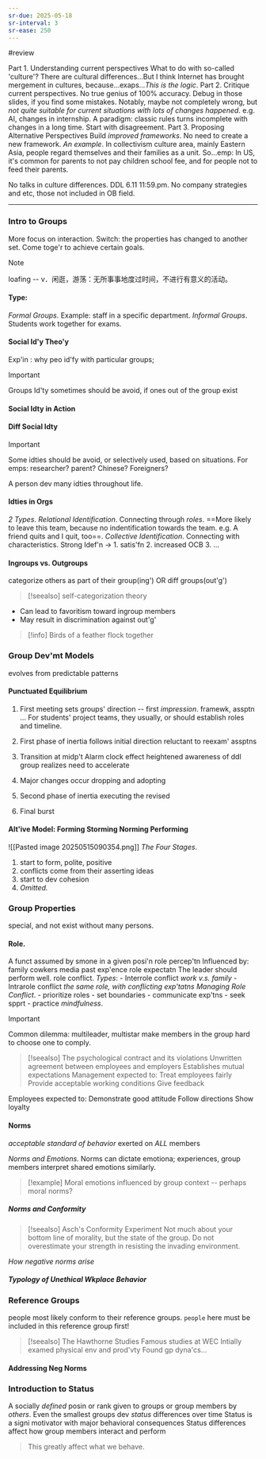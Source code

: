 ```yaml
---
sr-due: 2025-05-18
sr-interval: 3
sr-ease: 250
---
```


#review 

Part 1. Understanding current perspectives
	What to do with so-called 'culture'? There are cultural differences...But I think Internet has brought mergement in cultures, because...exaps...*This is the logic*.
Part 2. 
	Critique current perspectives. No true genius of 100% accuracy. Debug in those slides, if you find some mistakes. Notably, maybe not completely wrong, but *not quite suitable for current situations with lots of changes happened*. e.g. AI, changes in internship. A paradigm: classic rules turns incomplete with changes in a long time.
	Start with disagreement.
Part 3. Proposing Alternative Perspectives
	Build *improved frameworks*. No need to create a new framework.
	*An example*. In collectivism culture area, mainly Eastern Asia, people regard themselves and their families as a unit. So...emp: In US, it's common for parents to not pay children school fee, and for people not to feed their parents.

No talks in culture differences.
DDL 6.11 11:59.pm. No company strategies and etc, those not included in OB field.

---

### Intro to Groups

More focus on interaction.
Switch: the properties has changed to another set.
Come toge'r to achieve certain goals.

> [!NOTE]
> loafing
> -- v．闲逛，游荡：无所事事地度过时间，不进行有意义的活动。

#### Type:

*Formal Groups*. Example: staff in a specific department.
*Informal Groups*. Students work together for exams.

#### Social Id'y Theo'y

Exp'in : why peo id'fy with particular groups;

> [!important] 
> Groups Id'ty sometimes should be avoid,
>  if ones out of the group exist

#### Social Idty in Action

#### Diff Social Idty

> [!important] 
> Some idties should be avoid, or selectively used, based on situations.
> For emps: researcher? parent? Chinese? Foreigners?

A person dev many idties throughout life.

#### Idties in Orgs

*2 Types*.
*Relational Identification*. Connecting through *roles*. ==More likely to leave this team, because no indentification towards the team. e.g. A friend quits and I quit, too==.
*Collective Identification*. Connecting with characteristics.
Strong Idef'n ->
	1. satis'fn
	2. increased OCB
	3. ...

#### Ingroups vs. Outgroups

categorize others as part of their group(ing') OR diff groups(out'g')

> [!seealso] 
> self-categorization theory

- Can lead to favoritism toward ingroup members
- May result in discrimination against out'g'

> [!info] 
> Birds of a feather flock together

### Group Dev'mt Models

evolves from predictable patterns

#### Punctuated Equilibrium
1. First meeting sets groups' direction -- first *impression*. 
	framewk, assptn
	... For students' project teams, they usually, or should establish roles and timeline.

2. First phase of inertia
	follows initial direction
	reluctant to reexam' assptns

3. Transition at midp't
	Alarm clock effect
	heightened awareness of ddl
	group realizes need to accelerate

4. Major changes occur
	dropping and adopting

5. Second phase of inertia
	executing the revised

6. Final burst

#### Alt'ive Model: Forming Storming Norming Performing
![[Pasted image 20250515090354.png]]
*The Four Stages*.

1. start to form, polite, positive
2. conflicts come from their asserting ideas
3. start to dev cohesion
4. *Omitted.*
### Group Properties

special, and not exist without many persons.

#### Role. 
A funct assumed by smone in a given posi'n
	role percep'tn
		Influenced by: family cowkers media past exp'ence
	role expectatn
		The leader should perform well.
	role conflict.
		*Types*:
		- Interrole conflict *work v.s.  family*
		- Intrarole conflict *the same role, with conflicting exp'tatns*
		*Managing Role Conflict*.
			- prioritize roles
			- set boundaries
			- communicate exp'tns
			- seek spprt
			- practice *mindfulness*.

> [!important] 
> Common dilemma: multileader, multistar make members in the group hard to choose one to comply.

> [!seealso] 
> The psychological contract and its violations
> Unwritten agreement between employees and employers
Establishes mutual expectations
Management expected to:
Treat employees fairly
Provide acceptable working conditions
Give feedback
>
Employees expected to:
Demonstrate good attitude
Follow directions
Show loyalty

#### Norms

*acceptable standard of behavior* exerted on *ALL* members

*Norms and Emotions*.
Norms can dictate emotiona; experiences, group members interpret shared emotions similarly.

> [!example] 
> Moral emotions influenced by group context -- perhaps moral norms?

##### Norms and Conformity

> [!seealso] 
> Asch's Conformity Experiment
> Not much about your bottom line of morality, but the state of the group.
> Do not overestimate your strength in resisting the invading environment.

*How negative norms arise*

##### Typology of Unethical Wkplace Behavior

### Reference Groups

people most likely conform to their reference groups.
`people` here must be included in this reference group first!


> [!seealso] The Hawthorne Studies
> Famous studies at WEC
> Intially examed physical env and prod'vty Found gp dyna'cs...

#### Addressing Neg Norms

### Introduction to Status

A socially *defined* posin or rank given to groups or group members by *others*.
Even the smallest groups dev *status* differences over time
Status is a signi motivator with major behavioral consequences
Status differences affect how group members interact and perform

>This greatly affect what we behave.













